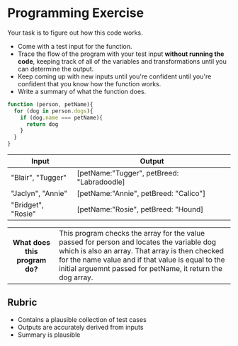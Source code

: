 # Programming Exercise

Your task is to figure out how this code works.

* Come with a test input for the function.
* Trace the flow of the program with your test input **without running the code**, keeping track of all of the variables and transformations until you can determine the output.
* Keep coming up with new inputs until you're confident until you're confident that you know how the function works.
* Write a summary of what the function does.

```js
function (person, petName){
  for (dog in person.dogs){
    if (dog.name === petName){
      return dog
    }
  }
}
```

|        Input        |          Output          |
| ------------------- | ------------------------ |
|   "Blair", "Tugger"     |   [petName:"Tugger", petBreed: "Labradoodle]     | 
|   "Jaclyn", "Annie"     |   [petName:"Annie", petBreed: "Calico"]           | 
|   "Bridget", "Rosie"    |   [petName:"Rosie", petBreed: "Hound]           | 

<table>
  <tr>
    <th>What does this program do?</th>
    <td>
    This program checks the array for the value passed for person and locates the variable dog which is 
    also an array. That array is then checked for the name value and if that value is equal to the initial 
    arguemnt passed for petName, it return the dog array.
    </td>
  </tr>
</table>

## Rubric

* Contains a plausible collection of test cases
* Outputs are accurately derived from inputs
* Summary is plausible
